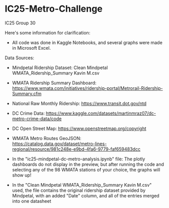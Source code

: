 # IC25-Metro-Challenge
IC25 Group 30

Here's some information for clarification:

- All code was done in Kaggle Notebooks, and several graphs were made in Microsoft Excel.


Data Sources:

- Mindpetal Ridership Dataset: Clean Mindpetal WMATA_Ridership_Summary Kavin M.csv
  
- WMATA Ridership Summary Dashboard: https://www.wmata.com/initiatives/ridership-portal/Metrorail-Ridership-Summary.cfm

- National Raw Monthly Ridership: https://www.transit.dot.gov/ntd

- DC Crime Data: https://www.kaggle.com/datasets/martinmraz07/dc-metro-crime-data/code

- DC Open Street Map: https://www.openstreetmap.org/copyright

- WMATA Metro Routes GeoJSON: https://catalog.data.gov/dataset/metro-lines-regional/resource/981c248e-e9bd-4fa6-9779-faf659483dcc

  
- In the "ic25-mindpetal-dc-metro-analysis.ipynb" file: The plotly dashboards do not display in the preview, but after running the code and selecting any of the 98 WMATA stations of your choice, the graphs  will show up!

- In the "Clean Mindpetal WMATA_Ridership_Summary Kavin M.csv" used, the file contains the original ridership dataset provided by Mindpetal, with an added "Date" column, and all of the entries merged into one datasheet
